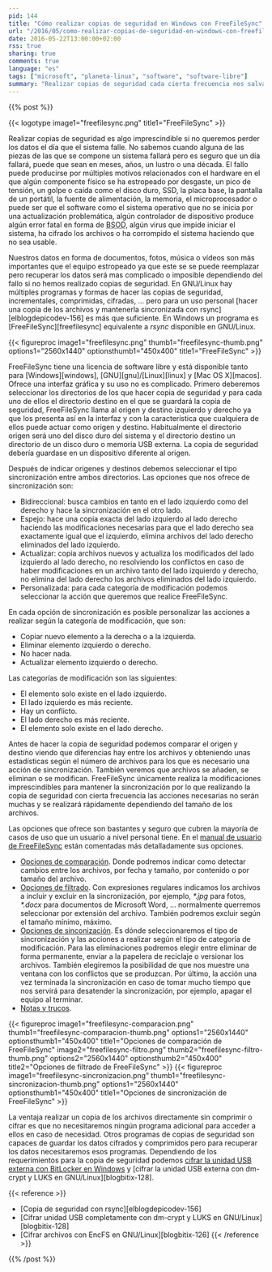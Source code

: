 ```yaml
---
pid: 144
title: "Cómo realizar copias de seguridad en Windows con FreeFileSync"
url: "/2016/05/como-realizar-copias-de-seguridad-en-windows-con-freefilesync/"
date: 2016-05-22T13:00:00+02:00
rss: true
sharing: true
comments: true
language: "es"
tags: ["microsoft", "planeta-linux", "software", "software-libre"]
summary: "Realizar copias de seguridad cada cierta frecuencia nos salvará de perder los datos en algún momento, no sabemos cuando pero tarde o temprano algo del equipo que usemos fallará ya sea a causa de software o hardware. A nivel de usuario mantener una copia sincronizada en otro dispositivo de nuestros archivos seguramente sea suficiente para no perderlos a causa de un desastre, para ello podemos usar FreeFileSync."
---
```


{{% post %}}

{{< logotype image1="freefilesync.png" title1="FreeFileSync" >}}

Realizar copias de seguridad es algo imprescindible si no queremos perder los datos el día que el sistema falle. No sabemos cuando alguna de las piezas de las que se compone un sistema fallará pero es seguro que un día fallará, puede que sean en meses, años, un lustro o una década. El fallo puede producirse por múltiples motivos relacionados con el hardware en el que algún componente físico se ha estropeado por desgaste, un pico de tensión, un golpe o caída como el disco duro, SSD, la placa base, la pantalla de un portátil, la fuente de alimentación, la memoria, el microprocesador o puede ser que el software como el sistema operativo que no se inicia por una actualización problemática, algún controlador de dispositivo produce algún error fatal en forma de <abbr title="Blue Screen of Dead, Patalla azúl de la muerte">BSOD</abbr>, algún virus que impide iniciar el sistema, ha cifrado los archivos o ha corrompido el sistema haciendo que no sea usable.

Nuestros datos en forma de documentos, fotos, música o vídeos son más importantes que el equipo estropeado ya que este se se puede reemplazar pero recuperar los datos será mas complicado o imposible dependiendo del fallo si no hemos realizado copias de seguridad. En GNU/Linux hay múltiples programas y formas de hacer las copias de seguridad, incrementales, comprimidas, cifradas, ... pero para un uso personal [hacer una copia de los archivos y mantenerla sincronizada con rsync][elblogdepicodev-156] es más que suficiente. En Windows un programa es [FreeFileSync][freefilesync] equivalente a _rsync_ disponible en GNU/Linux.

{{< figureproc
    image1="freefilesync.png" thumb1="freefilesync-thumb.png" options1="2560x1440" optionsthumb1="450x400" title1="FreeFileSync" >}}

FreeFileSync tiene una licencia de software libre y está disponible tanto para [Windows][windows], [GNU][gnu]/[Linux][linux] y [Mac OS X][macos]. Ofrece una interfaz gráfica y su uso no es complicado. Primero deberemos seleccionar los directorios de los que hacer copia de seguridad y para cada uno de ellos el directorio destino en el que se guardará la copia de seguridad, FreeFileSync llama al origen y destino izquierdo y derecho ya que los presenta así en la interfaz y con la característica que cualquiera de ellos puede actuar como origen y destino. Habitualmente el directorio origen será uno del disco duro del sistema y el directorio destino un directorio de un disco duro o memoria USB externa. La copia de seguridad debería guardase en un dispositivo diferente al origen.

Después de indicar orígenes y destinos debemos seleccionar el tipo sincronización entre ambos directorios. Las opciones que nos ofrece de sincronización son:

* Bidireccional: busca cambios en tanto en el lado izquierdo como del derecho y hace la sincronización en el otro lado.
* Espejo: hace una copia exacta del lado izquierdo al lado derecho haciendo las modificaciones necesarias para que el lado derecho sea exactamente igual que el izquierdo, elimina archivos del lado derecho eliminados del lado izquierdo.
* Actualizar: copia archivos nuevos y actualiza los modificados del lado izquierdo al lado derecho, no resolviendo los conflictos en caso de haber modificaciones en un archivo tanto del lado izquierdo y derecho, no elimina del lado derecho los archivos eliminados del lado izquierdo.
* Personalizada: para cada categoría de modificación podemos seleccionar la acción que queremos que realice FreeFileSync.

En cada opción de sincronización es posible personalizar las acciones a realizar según la categoría de modificación, que son:

* Copiar nuevo elemento a la derecha o a la izquierda.
* Eliminar elemento izquierdo o derecho.
* No hacer nada.
* Actualizar elemento izquierdo o derecho.

Las categorías de modificación son las siguientes:

* El elemento solo existe en el lado izquierdo.
* El lado izquierdo es más reciente.
* Hay un conflicto.
* El lado derecho es más reciente.
* El elemento solo existe en el lado derecho.

Antes de hacer la copia de seguridad podemos comparar el origen y destino viendo que diferencias hay entre los archivos y obteniendo unas estadísticas según  el número de archivos para los que es necesario una acción  de sincronización. También veremos que archivos se añaden, se eliminan o se modifican. FreeFileSync únicamente realiza la modificaciones imprescindibles para mantener la sincronización por lo que realizando la copia de seguridad con cierta frecuencia las acciones necesarias no serán muchas y se realizará rápidamente dependiendo del tamaño de los archivos.

Las opciones que ofrece son bastantes y seguro que cubren la mayoría de casos de uso que un usuario a nivel personal tiene. En el [manual de usuario de FreeFileSync](https://freefilesync.org/manual.php) están comentadas más detalladamente sus opciones.

* [Opciones de comparación](https://freefilesync.org/manual.php?topic=comparison-settings). Donde podremos indicar como detectar cambios entre los archivos, por fecha y tamaño, por contenido o por tamaño del archivo.
* [Opciones de filtrado](https://freefilesync.org/manual.php?topic=exclude-items). Con expresiones regulares indicamos los archivos a incluir y excluir en la sincronización, por ejemplo, _*.jpg_ para fotos, _*.docx_ para documentos de Microsoft Word, ... normalmente querremos seleccionar por extensión del archivo. También podremos excluir según el tamaño mínimo, máximo.
* [Opciones de sinconización](https://freefilesync.org/manual.php?topic=synchronization-settings). Es dónde seleccionaremos el tipo de sincronización y las acciones a realizar según el tipo de categoría de modificación. Para las eliminaciones podremos elegir entre eliminar de forma permanente, enviar a la papelera de reciclaje o versionar los archivos. También elegiremos la posibilidad de que nos muestre una ventana con los conflictos que se produzcan. Por último, la acción una vez terminada la sincronización en caso de tomar mucho tiempo que nos servirá para desatender la sincronización, por ejemplo, apagar el equipo al terminar.
* [Notas y trucos](https://freefilesync.org/manual.php?topic=tips-and-tricks).

{{< figureproc
    image1="freefilesync-comparacion.png" thumb1="freefilesync-comparacion-thumb.png" options1="2560x1440" optionsthumb1="450x400" title1="Opciones de comparación de FreeFileSync"
    image2="freefilesync-filtro.png" thumb2="freefilesync-filtro-thumb.png" options2="2560x1440" optionsthumb2="450x400" title2="Opciones de filtrado de FreeFileSync" >}}
{{< figureproc
    image1="freefilesync-sincronizacion.png" thumb1="freefilesync-sincronizacion-thumb.png" options1="2560x1440" optionsthumb1="450x400" title1="Opciones de sincronización de FreeFileSync" >}}

La ventaja realizar un copia de los archivos directamente sin comprimir o cifrar es que no necesitaremos ningún programa adicional para acceder a ellos en caso de necesidad. Otros programas de copias de seguridad son capaces de guardar los datos cifrados y comprimidos pero para recuperar los datos necesitaremos esos programas. Dependiendo de los requerimientos para la copia de seguridad podemos [cifrar la unidad USB externa con BitLocker en Windows](http://windows.microsoft.com/es-es/windows/protect-files-bitlocker-drive-encryption#1TC=windows-8) y [cifrar la unidad USB externa con dm-crypt y LUKS en GNU/Linux][blogbitix-128].

{{< reference >}}
* [Copia de seguridad con rsync][elblogdepicodev-156]
* [Cifrar unidad USB completamente con dm-crypt y LUKS en GNU/Linux][blogbitix-128]
* [Cifrar archivos con EncFS en GNU/Linux][blogbitix-126]
{{< /reference >}}

{{% /post %}}
